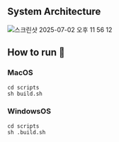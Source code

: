 ## System Architecture
![스크린샷 2025-07-02 오후 11 56 12](https://github.com/user-attachments/assets/c2e2e104-d4cb-43ae-b826-8709c5a7ff16)



## How to run 🐳
### MacOS
```
cd scripts
sh build.sh
```
### WindowsOS
```
cd scripts
sh .build.sh
```
